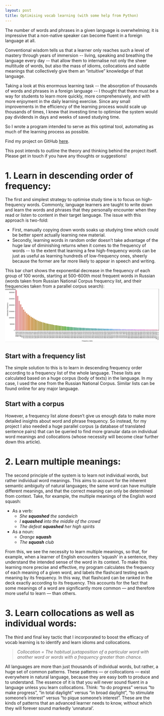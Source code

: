```yaml
---
layout: post
title: Optimising vocab learning (with some help from Python)
---
```


The number of words and phrases in a given language is overwhelming; it is impressive that a non-native speaker can become fluent in a foreign language at all.

Conventional wisdom tells us that a learner only reaches such a level of mastery through years of immersion -- living, speaking and breathing the language every day -- that allow them to internalise not only the sheer multitude of words, but also the mass of idioms, collocations and subtle meanings that collectively give them an “intuitive” knowledge of that language.

Taking a look at this enormous learning task -- the absorption of thousands of words and phrases in a foreign language -- I thought that there must be a way for students to learn more quickly, more comprehensively, and with more enjoyment in the daily learning exercise. Since any small improvements in the efficiency of the learning process would scale up thousands of times, I knew that investing time to optimise the system would pay dividends in days and weeks of saved studying time.

So I wrote a program intended to serve as this optimal tool, automating as much of the learning process as possible.

Find my project on GitHub [here](https://github.com/markdecl/Russian-Vocab-Project).

This post intends to outline the theory and thinking behind the project itself. Please get in touch if you have any thoughts or suggestions!

# 1. Learn in descending order of frequency:
The first and simplest strategy to optimise study time is to focus on high-frequency words.
Commonly, language learners are taught to write down and learn the words and phrases that they personally encounter when they read or listen to content in their target language.
The issue with this approach is two-fold:
* First, manually copying down words soaks up studying time which could be better spent actually learning new material.
* Secondly, learning words in random order doesn’t take advantage of the huge law of diminishing returns when it comes to the frequency of words -- to the extent that learning a few high-frequency words can be just as useful as learning hundreds of low-frequency ones, sheerly because the former are far more likely to appear in speech and writing.

This bar chart shows the exponential decrease in the frequency of each group of 100 words, starting at 500-600th most frequent words in Russian (words taken from Russian National Corpus frequency list, and their frequencies taken from a parallel corpus search):
![Bar chart showing frequency of words in Russian, starting at 500th most frequent word](https://github.com/markdecl/markdecl.github.io/blob/master/images/Screenshot%202020-11-27%20144638.png)

## Start with a frequency list
The simple solution to this is to learn in descending frequency order according to a frequency list of the whole language. These lists are calculated based on a huge corpus (body of texts) in the language. In my case, I used the one from the Russian National Corpus. Similar lists can be found online for any major language.

## Start with a corpus
However, a frequency list alone doesn’t give us enough data to make more detailed insights about word and phrase frequency. So instead, for my project I also needed a huge parallel corpus (a database of translated sentence pairs) that can be queried to find more granular data on individual word meanings and collocations (whose necessity will become clear further down this article).

# 2. Learn multiple meanings:
The second principle of the system is to learn not individual words, but rather individual word meanings. This aims to account for the inherent semantic ambiguity of natural languages; the same word can have multiple different meanings, and that the correct meaning can only be determined from context. Take, for example, the multiple meanings of the English word squash:
* As a verb:
  * *She **squashed** the sandwich*
  * *I **squashed** into the middle of the crowd*
  * *The defeat **squashed** her high spirits*
* As a noun:
  * *Orange **squash***
  * *The **squash** club*
  
From this, we see the necessity to learn multiple meanings, so that, for example, when a learner of English encounters 'squash' in a sentence, they understand the intended sense of the word in its context.
To make this learning more precise and effective, my program calculates the frequency of each meaning of a given word, and labels the flashcard testing each meaning by its frequency. In this way, that flashcard can be ranked in the deck exactly according to its frequency. This accounts for the fact that some meanings of a word are significantly more common — and therefore more useful to learn — than others.

# 3. Learn collocations as well as individual words:

The third and final key tactic that I incorporated to boost the efficacy of vocab learning is to identify and learn idioms and collocations.  

> *Collocation = The habitual juxtaposition of a particular word with another word or words with a frequency greater than chance.*  

All languages are more than just thousands of individual words, but rather, a huge set of common patterns. These patterns — or collocations — exist everywhere in natural language, because they are easy both to produce and to understand. The essence of it is that you will never sound fluent in a language unless you learn collocations. Think: “to do progress” versus “to make progress”, “in total daylight” versus “in broad daylight”, “to stimulate someone’s interest” versus “to pique someone’s interest”. These are the kinds of patterns that an advanced learner needs to know, without which they will forever sound markedly ‘unnatural’.  
